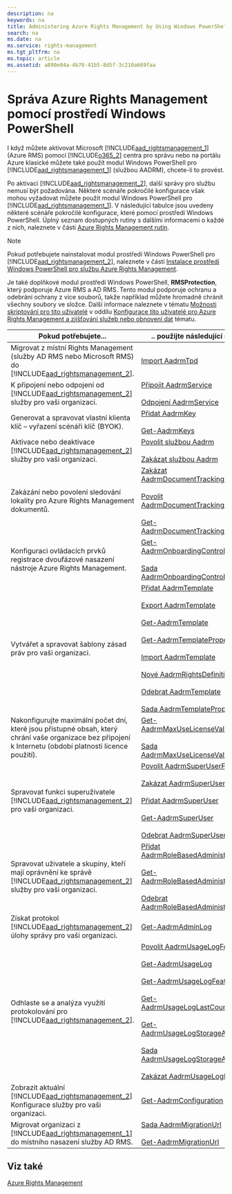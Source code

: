 ```yaml
---
description: na
keywords: na
title: Administering Azure Rights Management by Using Windows PowerShell
search: na
ms.date: na
ms.service: rights-management
ms.tgt_pltfrm: na
ms.topic: article
ms.assetid: a890e04a-4b70-41b5-8d5f-3c210a669faa
---
```

# Spr&#225;va Azure Rights Management pomoc&#237; prostřed&#237; Windows PowerShell
I když můžete aktivovat Microsoft [!INCLUDE[aad_rightsmanagement_1](../Token/aad_rightsmanagement_1_md.md)] (Azure RMS) pomocí [!INCLUDE[o365_2](../Token/o365_2_md.md)] centra pro správu nebo na portálu Azure klasické můžete také použít modul Windows PowerShell pro [!INCLUDE[aad_rightsmanagement_1](../Token/aad_rightsmanagement_1_md.md)] (službou AADRM), chcete-li to provést.

Po aktivaci [!INCLUDE[aad_rightsmanagement_2](../Token/aad_rightsmanagement_2_md.md)], další správy pro službu nemusí být požadována. Některé scénáře pokročilé konfigurace však mohou vyžadovat můžete použít modul Windows PowerShell pro [!INCLUDE[aad_rightsmanagement_1](../Token/aad_rightsmanagement_1_md.md)]. V následující tabulce jsou uvedeny některé scénáře pokročilé konfigurace, které pomocí prostředí Windows PowerShell. Úplný seznam dostupných rutiny s dalšími informacemi o každé z nich, naleznete v části [Azure Rights Management rutin](http://msdn.microsoft.com/library/azure/dn629398.aspx).

> [!NOTE]
> Pokud potřebujete nainstalovat modul prostředí Windows PowerShell pro [!INCLUDE[aad_rightsmanagement_2](../Token/aad_rightsmanagement_2_md.md)], naleznete v části [Instalace prostředí Windows PowerShell pro službu Azure Rights Management](../Topic/Installing_Windows_PowerShell_for_Azure_Rights_Management.md).

Je také doplňkové modul prostředí Windows PowerShell, **RMSProtection**, který podporuje Azure RMS a AD RMS. Tento modul podporuje ochranu a odebrání ochrany z více souborů, takže například můžete hromadně chránit všechny soubory ve složce. Další informace naleznete v tématu [Možnosti skriptování pro tito uživatelé](../Topic/Configuring_Super_Users_for_Azure_Rights_Management_and_Discovery_Services_or_Data_Recovery.md#BKMK_RMSProtectionModule) v oddílu [Konfigurace tito uživatelé pro Azure Rights Management a zjišťování služeb nebo obnovení dat](../Topic/Configuring_Super_Users_for_Azure_Rights_Management_and_Discovery_Services_or_Data_Recovery.md) tématu.

|Pokud potřebujete...|.. použijte následující rutiny|
|------------------------|----------------------------------|
|Migrovat z místní Rights Management (služby AD RMS nebo Microsoft RMS) do [!INCLUDE[aad_rightsmanagement_2](../Token/aad_rightsmanagement_2_md.md)].|[Import AadrmTpd](http://msdn.microsoft.com/library/azure/dn857523.aspx)|
|K připojení nebo odpojení od [!INCLUDE[aad_rightsmanagement_2](../Token/aad_rightsmanagement_2_md.md)] služby pro vaši organizaci.|[Připojit AadrmService](http://msdn.microsoft.com/library/azure/dn629415.aspx)<br /><br />[Odpojení AadrmService](http://msdn.microsoft.com/library/azure/dn629416.aspx)|
|Generovat a spravovat vlastní klienta klíč – vyřazení scénáři klíč (BYOK).|[Přidat AadrmKey](http://msdn.microsoft.com/library/azure/dn629418.aspx)<br /><br />[Get-AadrmKeys](http://msdn.microsoft.com/library/azure/dn629420.aspx)|
|Aktivace nebo deaktivace [!INCLUDE[aad_rightsmanagement_2](../Token/aad_rightsmanagement_2_md.md)] služby pro vaši organizaci.|[Povolit službou Aadrm](http://msdn.microsoft.com/library/azure/dn629412.aspx)<br /><br />[Zakázat službou Aadrm](http://msdn.microsoft.com/library/azure/dn629422.aspx)|
|Zakázání nebo povolení sledování lokality pro Azure Rights Management dokumentů.|[Zakázat AadrmDocumentTrackingFeature](https://msdn.microsoft.com/library/azure/mt548471.aspx)<br /><br />[Povolit AadrmDocumentTrackingFeature](https://msdn.microsoft.com/library/azure/mt548469.aspx)<br /><br />[Get-AadrmDocumentTrackingFeature](https://msdn.microsoft.com/library/azure/mt548470.aspx)|
|Konfiguraci ovládacích prvků registrace dvoufázové nasazení nástroje Azure Rights Management.|[Get-AadrmOnboardingControlPolicy](http://msdn.microsoft.com/library/azure/dn857522.aspx)<br /><br />[Sada AadrmOnboardingControlPolicy](http://msdn.microsoft.com/library/azure/dn857521.aspx)|
|Vytvářet a spravovat šablony zásad práv pro vaši organizaci.|[Přidat AadrmTemplate](http://msdn.microsoft.com/library/azure/dn727075.aspx)<br /><br />[Export AadrmTemplate](http://msdn.microsoft.com/library/azure/dn727078.aspx)<br /><br />[Get-AadrmTemplate](http://msdn.microsoft.com/library/azure/dn727079.aspx)<br /><br />[Get-AadrmTemplateProperty](http://msdn.microsoft.com/library/azure/dn727081.aspx)<br /><br />[Import AadrmTemplate](http://msdn.microsoft.com/library/azure/dn727077.aspx)<br /><br />[Nové AadrmRightsDefinition](http://msdn.microsoft.com/library/azure/dn727080.aspx)<br /><br />[Odebrat AadrmTemplate](http://msdn.microsoft.com/library/azure/dn727082.aspx)<br /><br />[Sada AadrmTemplateProperty](http://msdn.microsoft.com/library/azure/dn727076.aspx)|
|Nakonfigurujte maximální počet dní, které jsou přístupné obsah, který chrání vaše organizace bez připojení k Internetu (období platnosti licence použití).|[Get-AadrmMaxUseLicenseValidityTime](https://msdn.microsoft.com/library/azure/dn932062.aspx)<br /><br />[Sada AadrmMaxUseLicenseValidityTime](https://msdn.microsoft.com/library/azure/dn932063.aspx)|
|Spravovat funkci superuživatele [!INCLUDE[aad_rightsmanagement_2](../Token/aad_rightsmanagement_2_md.md)] pro vaši organizaci.|[Povolit AadrmSuperUserFeature](http://msdn.microsoft.com/library/azure/dn629400.aspx)<br /><br />[Zakázat AadrmSuperUserFeature](http://msdn.microsoft.com/library/azure/dn629428.aspx)<br /><br />[Přidat AadrmSuperUser](http://msdn.microsoft.com/library/azure/dn629411.aspx)<br /><br />[Get-AadrmSuperUser](http://msdn.microsoft.com/library/azure/dn629408.aspx)<br /><br />[Odebrat AadrmSuperUser](http://msdn.microsoft.com/library/azure/dn629405.aspx)|
|Spravovat uživatele a skupiny, kteří mají oprávnění ke správě [!INCLUDE[aad_rightsmanagement_2](../Token/aad_rightsmanagement_2_md.md)] služby pro vaši organizaci.|[Přidat AadrmRoleBasedAdministrator](http://msdn.microsoft.com/library/azure/dn629417.aspx)<br /><br />[Get-AadrmRoleBasedAdministrator](http://msdn.microsoft.com/library/azure/dn629407.aspx)<br /><br />[Odebrat AadrmRoleBasedAdministrator](http://msdn.microsoft.com/library/azure/dn629424.aspx)|
|Získat protokol [!INCLUDE[aad_rightsmanagement_2](../Token/aad_rightsmanagement_2_md.md)] úlohy správy pro vaši organizaci.|[Get-AadrmAdminLog](http://msdn.microsoft.com/library/azure/dn629430.aspx)|
|Odhlaste se a analýza využití protokolování pro [!INCLUDE[aad_rightsmanagement_2](../Token/aad_rightsmanagement_2_md.md)].|[Povolit AadrmUsageLogFeature](http://msdn.microsoft.com/library/azure/dn629421.aspx)<br /><br />[Get-AadrmUsageLog](http://msdn.microsoft.com/library/azure/dn629401.aspx)<br /><br />[Get-AadrmUsageLogFeature](http://msdn.microsoft.com/library/azure/dn629425.aspx)<br /><br />[Get-AadrmUsageLogLastCounterValue](http://msdn.microsoft.com/library/azure/dn629423.aspx)<br /><br />[Get-AadrmUsageLogStorageAccount](http://msdn.microsoft.com/library/azure/dn629419.aspx)<br /><br />[Sada AadrmUsageLogStorageAccount](http://msdn.microsoft.com/library/azure/dn629426.aspx)<br /><br />[Zakázat AadrmUsageLogFeature](http://msdn.microsoft.com/library/azure/dn629404.aspx)|
|Zobrazit aktuální [!INCLUDE[aad_rightsmanagement_2](../Token/aad_rightsmanagement_2_md.md)] Konfigurace služby pro vaši organizaci.|[Get-AadrmConfiguration](http://msdn.microsoft.com/library/azure/dn629410.aspx)|
|Migrovat organizaci z [!INCLUDE[aad_rightsmanagement_1](../Token/aad_rightsmanagement_1_md.md)] do místního nasazení služby AD RMS.|[Sada AadrmMigrationUrl](http://msdn.microsoft.com/library/azure/dn629429.aspx)<br /><br />[Get-AadrmMigrationUrl](http://msdn.microsoft.com/library/azure/dn629403.aspx)|

## Viz také
[Azure Rights Management](../Topic/Azure_Rights_Management.md)

